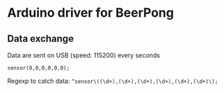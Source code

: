 # Arduino driver for BeerPong

## Data exchange

Data are sent on USB (speed: 115200) every seconds

```
sensor(0,0,0,0,0,0);
```

Regexp to catch data: `^sensor\((\d+),(\d+),(\d+),(\d+),(\d+),(\d+)\);`
